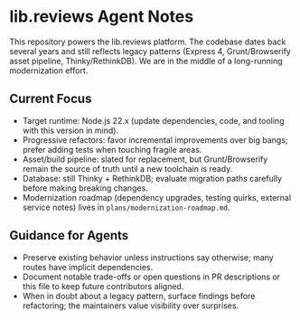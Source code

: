 # lib.reviews Agent Notes

This repository powers the lib.reviews platform. The codebase dates back several years and still reflects legacy patterns (Express 4, Grunt/Browserify asset pipeline, Thinky/RethinkDB). We are in the middle of a long-running modernization effort.

## Current Focus
- Target runtime: Node.js 22.x (update dependencies, code, and tooling with this version in mind).
- Progressive refactors: favor incremental improvements over big bangs; prefer adding tests when touching fragile areas.
- Asset/build pipeline: slated for replacement, but Grunt/Browserify remain the source of truth until a new toolchain is ready.
- Database: still Thinky + RethinkDB; evaluate migration paths carefully before making breaking changes.
- Modernization roadmap (dependency upgrades, testing quirks, external service notes) lives in `plans/modernization-roadmap.md`.

## Guidance for Agents
- Preserve existing behavior unless instructions say otherwise; many routes have implicit dependencies.
- Document notable trade-offs or open questions in PR descriptions or this file to keep future contributors aligned.
- When in doubt about a legacy pattern, surface findings before refactoring; the maintainers value visibility over surprises.

